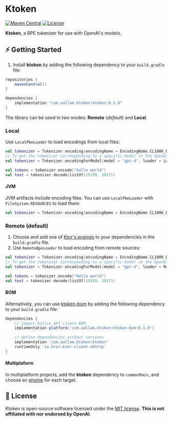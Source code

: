 # Ktoken

[![Maven Central](https://img.shields.io/maven-central/v/com.aallam.ktoken/ktoken?color=blue&label=Download)](https://central.sonatype.com/namespace/com.aallam.ktoken)
[![License](https://img.shields.io/github/license/aallam/ktoken?color=yellow)](LICENSE.md)

**Ktoken**, a BPE tokenizer for use with OpenAI's models.

## ⚡️ Getting Started

1. Install **ktoken** by adding the following dependency to your `build.gradle` file:

```groovy
repositories {
    mavenCentral()
}

dependencies {
    implementation "com.aallam.ktoken:ktoken:0.1.0"
}
```

The library can be used in two modes: **Remote** (*default*) and **Local**.

### Local

Use `LocalPbeLoader` to load encodings from local files:

```kotlin
val tokenizer = Tokenizer.encoding(encodingName = EncodingName.CL100K_BASE, loader = LocalPbeLoader(FileSystem.SYSTEM))
// To get the tokeniser corresponding to a specific model in the OpenAI API:
val tokenizer = Tokenizer.encodingForModel(model = "gpt-4", loader = LocalPbeLoader(FileSystem.SYSTEM))

val tokens = tokenizer.encode("hello world")
val text = tokenizer.decode(listOf(15339, 1917))
```

#### JVM

JVM artifacts include encoding files. You can use `LocalPbeLoader` with `FileSystem.RESOURCES` to load them:

```kotlin
val tokenizer = Tokenizer.encoding(encodingName = EncodingName.CL100K_BASE, loader = LocalPbeLoader(FileSystem.RESOURCES))
```

### Remote (default)

1. Choose and add one of [Ktor's engines](https://ktor.io/docs/http-client-engines.html) to your dependencies in the `build.gradle` file.
2. Use `RemoteBpeLoader` to load encoding from remote sources:

```kotlin
val tokenizer = Tokenizer.encoding(encodingName = EncodingName.CL100K_BASE, loader = RemoteBpeLoader())
// To get the tokeniser corresponding to a specific model in the OpenAI API:
val tokenizer = Tokenizer.encodingForModel(model = "gpt-4", loader = RemoteBpeLoader())

val tokens = tokenizer.encode("hello world")
val text = tokenizer.decode(listOf(15339, 1917))
```

#### BOM

Alternatively, you can use [ktoken-bom](/ktoken-bom) by adding the following dependency to your `build.gradle` file:

```groovy
dependencies {
    // import Kotlin API client BOM
    implementation platform('com.aallam.ktoken:ktoken-bom:0.1.0')

    // define dependencies without versions
    implementation 'com.aallam.ktoken:ktoken'
    runtimeOnly 'io.ktor:ktor-client-okhttp'
}
```

#### Multiplaform

In multiplatform projects, add the **ktoken** dependency to `commonMain`, and choose an [engine](https://ktor.io/docs/http-client-engines.html) for each target.

## 📄 License

Ktoken is open-source software licensed under the [MIT license](LICENSE.md).
**This is not affiliated with nor endorsed by OpenAI**.
